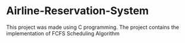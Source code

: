 # Airline-Reservation-System
This project was made using C programming. The project contains the implementation of FCFS Scheduling Algorithm
